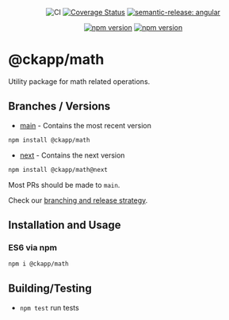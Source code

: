 <div style="text-align: center;">

![CI][gh-workflow-main-badge]
[![Coverage Status][cov-badge]][cov-url]
[![semantic-release: angular][tool-semantic-release-badge]][tool-semantic-release-url]

</div>
<div style="text-align: center;">

[![npm version][npm-latest-badge]][npm-latest-url]
[![npm version][npm-next-badge]][npm-next-url]

</div>

# @ckapp/math

Utility package for math related operations.

## Branches / Versions

- [main](https://github.com/ckapps/math/commits/main) - Contains the most recent version

```sh
npm install @ckapp/math
```

- [next](https://github.com/ckapps/math/tree/next) - Contains the next version

```sh
npm install @ckapp/math@next
```

Most PRs should be made to `main`.

Check our [branching and release strategy](https://github.com/ckapps/.github/blob/main/docs/branching.md).

## Installation and Usage

### ES6 via npm

```sh
npm i @ckapp/math
```

## Building/Testing

- `npm test` run tests

[cov-badge]: https://coveralls.io/repos/github/ckapps/math/badge.svg?branch=main
[cov-url]: (https://coveralls.io/github/ckapps/math?branch=main)
[gh-workflow-main-badge]: https://github.com/ckapps/math/workflows/CI/badge.svg
[npm-latest-badge]: https://img.shields.io/npm/v/@ckapp/math/latest.svg
[npm-latest-url]: https://www.npmjs.com/@ckapp/math
[npm-next-badge]: https://img.shields.io/npm/v/@ckapp/math/next.svg
[npm-next-url]: https://www.npmjs.com/@ckapp/math
[tool-semantic-release-badge]: https://img.shields.io/badge/semantic--release-angular-e10079?logo=semantic-release
[tool-semantic-release-url]: https://github.com/semantic-release/semantic-release
